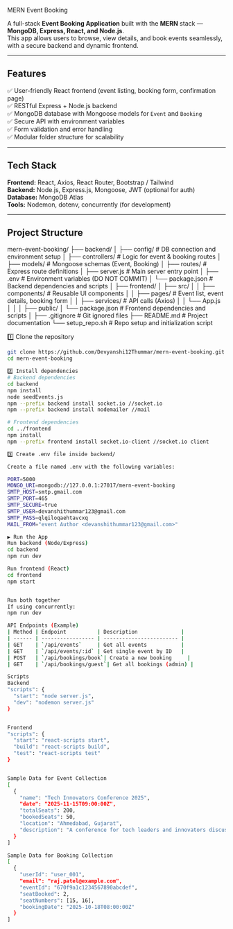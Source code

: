  MERN Event Booking

A full-stack **Event Booking Application** built with the **MERN** stack — **MongoDB, Express, React, and Node.js**.  
This app allows users to browse, view details, and book events seamlessly, with a secure backend and dynamic frontend.

---

##  Features

✅ User-friendly React frontend (event listing, booking form, confirmation page)  
✅ RESTful Express + Node.js backend  
✅ MongoDB database with Mongoose models for `Event` and `Booking`  
✅ Secure API with environment variables  
✅ Form validation and error handling  
✅ Modular folder structure for scalability  

---

##  Tech Stack

**Frontend:** React, Axios, React Router, Bootstrap / Tailwind  
**Backend:** Node.js, Express.js, Mongoose, JWT (optional for auth)  
**Database:** MongoDB Atlas  
**Tools:** Nodemon, dotenv, concurrently (for development)

---

##  Project Structure

mern-event-booking/
├── backend/
│   ├── config/             # DB connection and environment setup
│   ├── controllers/        # Logic for event & booking routes
│   ├── models/             # Mongoose schemas (Event, Booking)
│   ├── routes/             # Express route definitions
│   ├── server.js           # Main server entry point
│   ├── .env                # Environment variables (DO NOT COMMIT)
│   └── package.json        # Backend dependencies and scripts
│
├── frontend/
│   ├── src/
│   │   ├── components/     # Reusable UI components
│   │   ├── pages/          # Event list, event details, booking form
│   │   ├── services/       # API calls (Axios)
│   │   └── App.js
│   │
│   ├── public/
│   └── package.json        # Frontend dependencies and scripts
│
├── .gitignore              # Git ignored files
├── README.md               # Project documentation
└── setup_repo.sh           # Repo setup and initialization script


1️⃣ Clone the repository
```bash
git clone https://github.com/Devyanshi12Thummar/mern-event-booking.git
cd mern-event-booking

2️⃣ Install dependencies
# Backend dependencies
cd backend
npm install
node seedEvents.js
npm --prefix backend install socket.io //socket.io
npm --prefix backend install nodemailer //mail

# Frontend dependencies
cd ../frontend
npm install
npm --prefix frontend install socket.io-client //socket.io client

3️⃣ Create .env file inside backend/

Create a file named .env with the following variables:

PORT=5000
MONGO_URI=mongodb://127.0.0.1:27017/mern-event-booking
SMTP_HOST=smtp.gmail.com 
SMTP_PORT=465
SMTP_SECURE=true
SMTP_USER=devanshithummar123@gmail.com
SMTP_PASS=qlqiloqaehtavcxq
MAIL_FROM="event Author <devanshithummar123@gmail.com>"

▶️ Run the App
Run backend (Node/Express)
cd backend
npm run dev

Run frontend (React)
cd frontend
npm start


Run both together
If using concurrently:
npm run dev

API Endpoints (Example)
| Method | Endpoint          | Description              |
| ------ | ----------------- | ------------------------ |
| GET    | `/api/events`     | Get all events           |
| GET    | `/api/events/:id` | Get single event by ID   |
| POST   | `/api/bookings/book`| Create a new booking     |
| GET    | `/api/bookings/guest`| Get all bookings (admin) |

Scripts
Backend
"scripts": {
  "start": "node server.js",
  "dev": "nodemon server.js"
}


Frontend
"scripts": {
  "start": "react-scripts start",
  "build": "react-scripts build",
  "test": "react-scripts test"
}


Sample Data for Event Collection
[
  {
    "name": "Tech Innovators Conference 2025",
    "date": "2025-11-15T09:00:00Z",
    "totalSeats": 200,
    "bookedSeats": 50,
    "location": "Ahmedabad, Gujarat",
    "description": "A conference for tech leaders and innovators discussing AI, IoT, and the future of technology."
  }
]

Sample Data for Booking Collection
[
  {
    "userId": "user_001",
    "email": "raj.patel@example.com",
    "eventId": "670f9a1c1234567890abcdef", 
    "seatBooked": 2,
    "seatNumbers": [15, 16],
    "bookingDate": "2025-10-18T08:00:00Z"
  }
]
